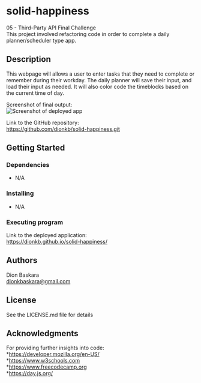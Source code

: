 # solid-happiness
05 - Third-Party API Final Challenge  
This project involved refactoring code in order to complete a daily planner/scheduler type app.

## Description

This webpage will allows a user to enter tasks that they need to complete or remember during their workday. The daily planner will save their input, and load their input as needed. It will also color code the timeblocks based on the current time of day.

Screenshot of final output:   
![Screenshot of deployed app](https://user-images.githubusercontent.com/64495259/227099072-dcf38f02-cce0-4beb-9f50-b3a6b7ffea5f.jpg)

Link to the GitHub repository:  
https://github.com/dionkb/solid-happiness.git

## Getting Started

### Dependencies

* N/A

### Installing

* N/A

### Executing program

Link to the deployed application:    
https://dionkb.github.io/solid-happiness/

## Authors

Dion Baskara  
dionkbaskara@gmail.com

## License

See the LICENSE.md file for details

## Acknowledgments

For providing further insights into code:    
*https://developer.mozilla.org/en-US/  
*https://www.w3schools.com  
*https://www.freecodecamp.org  
*https://day.js.org/
